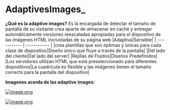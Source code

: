 # AdaptivesImages_
**¿Qué es la adaptive images?** 
Es la encargada de detectar el tamaño de pantalla de su visitante crea aparte de almacenar en caché y entregar automáticamente versiones reescaladas apropiadas para el dispositivo de las imágenes HTML incrustadas de su página web
|Adaptiva|Sensible|
  | :----------- | :----------- |
 |crea plantillas que son óptimas y únicas para cada clase de dispositivo|Diseño único que fluye a través de la pantalla|
 |Del lado del cliente|Del lado del server|
 |Rejillas de Fluidos|Diseños Predefinidos|
 |Los servidores utilizan HTML que está preseleccionado para diferentes dispositivos|La cuadrícula es flexible y las imágenes tienen el tamaño correcto para la pantalla del dispositivo|

**Imagenes acerda de las adaptive images:** 

[![image.png](https://i.postimg.cc/Z5bdPmtN/image.png)](https://postimg.cc/YhP0kJS2)

[![image.png](https://i.postimg.cc/jS1SWYst/image.png)](https://postimg.cc/18pQTTnj)
